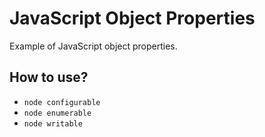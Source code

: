 # JavaScript Object Properties

Example of JavaScript object properties.

## How to use?

+ `node configurable`
+ `node enumerable`
+ `node writable`
